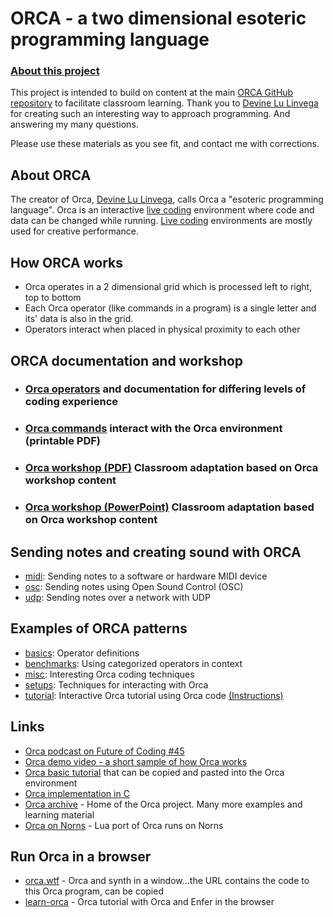 # ORCA - a two dimensional esoteric programming language 

### [About this project](./about_this_project.md)

This project is intended to build on content at the main [ORCA GitHub repository](https://github.com/hundredrabbits/Orca) to facilitate classroom learning. Thank you to [Devine Lu Linvega](https://wiki.xxiivv.com/site/devine_lu_linvega.html) for creating such an interesting way to approach programming. And answering my many questions.  

Please use these materials as you see fit, and contact me with corrections.  

## About ORCA
The creator of Orca, [Devine Lu Linvega](https://wiki.xxiivv.com/site/devine_lu_linvega.html), calls Orca a "esoteric programming language".  Orca is an interactive [live coding](https://en.wikipedia.org/wiki/Live_coding) environment where code and data can be changed while running. [Live coding](https://en.wikipedia.org/wiki/Live_coding) environments are mostly used for creative performance.

## How ORCA works
* Orca operates in a 2 dimensional grid which is processed left to right, top to bottom
* Each Orca operator (like commands in a program) is a single letter and its' data is also in the grid.
* Operators interact when placed in physical proximity to each other

## ORCA documentation and workshop
* ### [Orca operators](operators) and documentation for differing levels of coding experience 
* ### [Orca commands](./orca_commands.pdf) interact with the Orca environment (printable PDF)
* ### [Orca workshop (PDF)](workshop/Orca_workshop.pdf) Classroom adaptation based on Orca workshop content
* ### [Orca workshop (PowerPoint)](workshop/Orca_workshop.pptx) Classroom adaptation based on Orca workshop content

## Sending notes and creating sound with ORCA
* [midi](https://git.sr.ht/~rabbits/orca-examples/tree/master/basics/_midi.orca): Sending notes to a software or hardware MIDI device
* [osc](https://git.sr.ht/~rabbits/orca-examples/tree/master/basics/_osc.orca): Sending notes using Open Sound Control (OSC)
* [udp](https://git.sr.ht/~rabbits/orca-examples/tree/master/basics/_udp.orca): Sending notes over a network with UDP

## Examples of ORCA patterns
* [basics](https://git.sr.ht/~rabbits/orca-examples/tree/master/basics): Operator definitions
* [benchmarks](https://git.sr.ht/~rabbits/orca-examples/tree/master/benchmarks): Using categorized operators in context
* [misc](https://git.sr.ht/~rabbits/orca-examples/tree/master/misc): Interesting Orca coding techniques
* [setups](https://git.sr.ht/~rabbits/orca-examples/tree/master/setups): Techniques for interacting with Orca 
* [tutorial](https://git.sr.ht/~rabbits/orca-examples/tree/master/tutorial): Interactive Orca tutorial using Orca code [(Instructions)](https://git.sr.ht/~rabbits/orca-examples/tree/master/tutorial/README.md)

## Links
* [Orca podcast on Future of Coding #45](https://futureofcoding.org/episodes/045)
* [Orca demo video - a short sample of how Orca works](https://www.youtube.com/watch?v=RaI_TuISSJE)
* [Orca basic tutorial](https://git.sr.ht/~rabbits/orca-examples#basics) that can be copied and pasted into the Orca environment
* [Orca implementation in C](https://git.sr.ht/~rabbits/orca#orc)
* [Orca archive](https://github.com/hundredrabbits/Orca) - Home of the Orca project. Many more examples and learning material
* [Orca on Norns](https://llllllll.co/t/orca/22492) - Lua port of Orca runs on Norns 

## Run Orca in a browser
* [orca.wtf](http://orca.wtf) - Orca and synth in a window...the URL contains the code to this Orca program, can be copied
* [learn-orca](https://metasyn.github.io/learn-orca/) - Orca tutorial with Orca and Enfer in the browser
